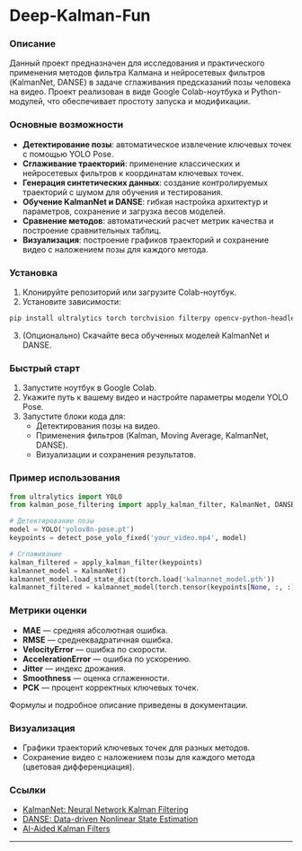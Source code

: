# Deep-Kalman-Fun

### Описание

Данный проект предназначен для исследования и практического применения методов фильтра Калмана и нейросетевых фильтров (KalmanNet, DANSE) в задаче сглаживания предсказаний позы человека на видео. Проект реализован в виде Google Colab-ноутбука и Python-модулей, что обеспечивает простоту запуска и модификации.

### Основные возможности

- **Детектирование позы**: автоматическое извлечение ключевых точек с помощью YOLO Pose.
- **Сглаживание траекторий**: применение классических и нейросетевых фильтров к координатам ключевых точек.
- **Генерация синтетических данных**: создание контролируемых траекторий с шумом для обучения и тестирования.
- **Обучение KalmanNet и DANSE**: гибкая настройка архитектур и параметров, сохранение и загрузка весов моделей.
- **Сравнение методов**: автоматический расчет метрик качества и построение сравнительных таблиц.
- **Визуализация**: построение графиков траекторий и сохранение видео с наложением позы для каждого метода.


### Установка

1. Клонируйте репозиторий или загрузите Colab-ноутбук.
2. Установите зависимости:

```bash
pip install ultralytics torch torchvision filterpy opencv-python-headless matplotlib
```

3. (Опционально) Скачайте веса обученных моделей KalmanNet и DANSE.

### Быстрый старт

1. Запустите ноутбук в Google Colab.
2. Укажите путь к вашему видео и настройте параметры модели YOLO Pose.
3. Запустите блоки кода для:
    - Детектирования позы на видео.
    - Применения фильтров (Kalman, Moving Average, KalmanNet, DANSE).
    - Визуализации и сохранения результатов.

### Пример использования

```python
from ultralytics import YOLO
from kalman_pose_filtering import apply_kalman_filter, KalmanNet, DANSE

# Детектирование позы
model = YOLO('yolov8n-pose.pt')
keypoints = detect_pose_yolo_fixed('your_video.mp4', model)

# Сглаживание
kalman_filtered = apply_kalman_filter(keypoints)
kalmannet_model = KalmanNet()
kalmannet_model.load_state_dict(torch.load('kalmannet_model.pth'))
kalmannet_filtered = kalmannet_model(torch.tensor(keypoints[None, :, :]).float())[^0][^0].numpy()
```


### Метрики оценки

- **MAE** — средняя абсолютная ошибка.
- **RMSE** — среднеквадратичная ошибка.
- **VelocityError** — ошибка по скорости.
- **AccelerationError** — ошибка по ускорению.
- **Jitter** — индекс дрожания.
- **Smoothness** — оценка сглаженности.
- **PCK** — процент корректных ключевых точек.

Формулы и подробное описание приведены в документации.

### Визуализация

- Графики траекторий ключевых точек для разных методов.
- Сохранение видео с наложением позы для каждого метода (цветовая дифференциация).


### Ссылки

- [KalmanNet: Neural Network Kalman Filtering](https://arxiv.org/abs/2107.10043)
- [DANSE: Data-driven Nonlinear State Estimation](https://arxiv.org/abs/2410.12289)
- [AI-Aided Kalman Filters](https://arxiv.org/abs/2410.12289)

---
